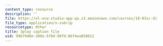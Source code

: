 ```yaml
---
content_type: resource
description: ''
file: https://ol-ocw-studio-app-qa.s3.amazonaws.com/courses/18-03sc-differential-equations-fall-2011/99b7948e380e5f8d96fd0bf4ea858812_eyNm7XGJr4s.vtt
file_type: application/x-subrip
resourcetype: Other
title: 3play caption file
uid: 99b7948e-380e-5f8d-96fd-0bf4ea858812
---
```


